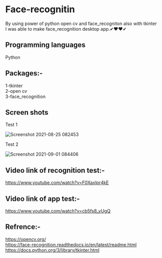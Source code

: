 # Face-recognitin
By using power of python open cv and face_recogniton also with tkinter \
I was able to make face_recognition desktop app.✔❤❤✔

## Programming languages
Python
## Packages:-
1-tkinter\
2-open cv\
3-face_recognition
## Screen shots
Test 1 

![Screenshot 2021-08-25 082453](https://user-images.githubusercontent.com/77525029/131661481-b92d52d5-2b3e-4f32-8fc7-6f554c13a7aa.png)

Test 2

![Screenshot 2021-09-01 084406](https://user-images.githubusercontent.com/77525029/131660647-675270ac-6d70-4b3a-85cf-d292101becd9.png)
## Video link of recognition test:-
https://www.youtube.com/watch?v=F0Xaxlpr4kE
## Video link of app test:-
https://www.youtube.com/watch?v=cb5fs8_vUgQ
## Refrence:-
https://opencv.org/ \
https://face-recognition.readthedocs.io/en/latest/readme.html \
https://docs.python.org/3/library/tkinter.html

